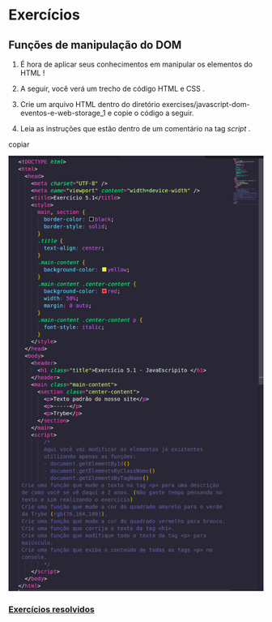 # Exercícios

## Funções de manipulação do DOM

1. É hora de aplicar seus conhecimentos em manipular os elementos do HTML !

2. A seguir, você verá um trecho de código HTML e CSS .

3. Crie um arquivo HTML dentro do diretório exercises/javascript-dom-eventos-e-web-storage_1 e copie o código a seguir.

4. Leia as instruções que estão dentro de um comentário na tag _script_ .

copiar

![](./exemplo.png)

### [Exercícios resolvidos](./script.js)
